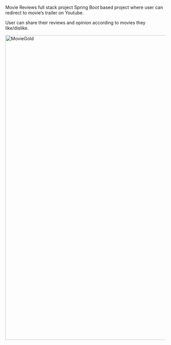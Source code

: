 Movie Reviews full stack project Spring Boot based project where user can redirect to movie’s trailer on Youtube.

User can share their reviews and opinion according to movies they like/dislike.

<img width="957" alt="MovieGold" src="https://github.com/Twinklshah/MoviesReviews/assets/41550937/74ad3da2-c946-4c21-b64c-bb17226f9d06">

